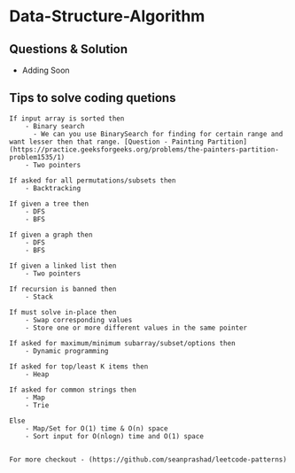 # Data-Structure-Algorithm


## Questions & Solution
- Adding Soon

## Tips to solve coding quetions

```
If input array is sorted then
    - Binary search
      - We can you use BinarySearch for finding for certain range and want lesser then that range. [Question - Painting Partition](https://practice.geeksforgeeks.org/problems/the-painters-partition-problem1535/1)
    - Two pointers

If asked for all permutations/subsets then
    - Backtracking

If given a tree then
    - DFS
    - BFS

If given a graph then
    - DFS
    - BFS

If given a linked list then
    - Two pointers

If recursion is banned then
    - Stack

If must solve in-place then
    - Swap corresponding values
    - Store one or more different values in the same pointer

If asked for maximum/minimum subarray/subset/options then
    - Dynamic programming

If asked for top/least K items then
    - Heap

If asked for common strings then
    - Map
    - Trie

Else
    - Map/Set for O(1) time & O(n) space
    - Sort input for O(nlogn) time and O(1) space
    
 ```   
    For more checkout - (https://github.com/seanprashad/leetcode-patterns)
